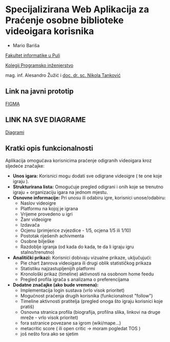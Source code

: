 # Specijalizirana Web Aplikacija za Praćenje osobne biblioteke videoigara korisnika

- Mario Bariša

[Fakultet informatike u Puli](https://www.fip.unipu.hr)

[Kolegij Programsko inženjerstvo](https://ntankovic.unipu.hr/pi)

mag. inf. Alesandro Žužić i [doc. dr. sc. Nikola Tanković](https://ntankovic.unipu.hr)

## Link na javni prototip

[FIGMA](https://www.figma.com/proto/5m6XMsznSpRlDz2y5LX8BH/Gamenote?node-id=0-1&t=2tFCUSzA41azXTAf-1)

## LINK NA SVE DIAGRAME 

[Diagrami](https://mariobarisa.craft.me/gamenotediagrams)

## Kratki opis funkcionalnosti

Aplikacija omogućava korisnicima praćenje odigranih videoigara kroz sljedeće značajke:

- **Unos igara:** Korisnici mogu dodati sve odigrane videoigre ( te one koje igraju ).
- **Strukturirana lista:** Omogućuje pregled odigrani i onih koje se trenutno igraju + organizaciju igara na jednom mjestu.
- **Osnovne informacije:** Pri unosu ili odabiru igre, korisnici unose/odabiru:
  - Naslov videoigre
  - Platformu na kojoj je igrana
  - Vrijeme provedeno u igri
  - Žanr videoigre
  - Izdavača
  - Ocjenu (primjerice zvjezdice - 1/5, ocjena 1/5 ili 1/10)
  - Postotak riješenih achivmenta
  - Osobne bilješke
  - Razdoblje igranja (od kada do kada, te da li igraju igru stalno/trenutno)
- **Analitički prikazi:** Korisnici dobivaju vizualne prikaze, uključujući:
  - Pie chart žanrova videoigara ili drugi oblik statističkog prikaza
  - Statistiku najzastupljenijih platformi
  - Kronološki prikaz (timeline) aktivnosti na osobnom home feedu
  - Pregled profila igrača s analizama o preferencijama
- **Dodatne značajke (ako bude vremena):**
  - Implementacija login sustava (vrlo visok prioritet)
  - Mogućnost praćenja drugih korisnika (funkcionalnost "follow")
  - Timeline aktivnosti pratitelja (pregled onoga što igraju korisnici koje pratiš)
  - Osnovna stranica profila (biografija, profilna slika, linkovi na druge mreže - vrlo visok prioritet)
  - fora sstranice povezane sa igrom (wiki/mape...)
  - metacritic score ( ili open critic -> moram pogledat TOS )
  - još nešto fora ako se sjetim 



